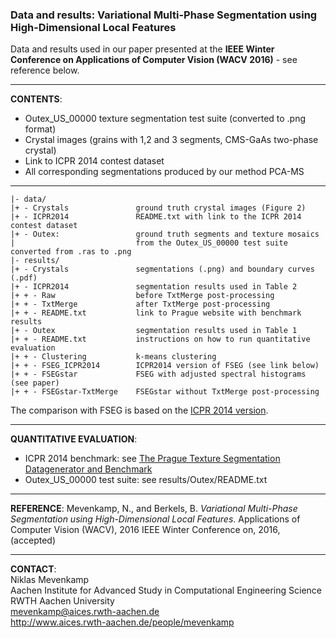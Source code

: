 ### Data and results: Variational Multi-Phase Segmentation using High-Dimensional Local Features
Data and results used in our paper presented at the **IEEE Winter Conference on Applications of Computer Vision (WACV 2016)** - see reference below.
___
**CONTENTS**:
- Outex_US_00000 texture segmentation test suite (converted to .png format)
- Crystal images (grains with 1,2 and 3 segments, CMS-GaAs two-phase crystal)
- Link to ICPR 2014 contest dataset
- All corresponding segmentations produced by our method PCA-MS
 
___
    |- data/
    |+ - Crystals               ground truth crystal images (Figure 2)
    |+ - ICPR2014               README.txt with link to the ICPR 2014 contest dataset
    |+ - Outex:                 ground truth segments and texture mosaics
    |                           from the Outex_US_00000 test suite converted from .ras to .png
    |- results/
    |+ - Crystals               segmentations (.png) and boundary curves (.pdf) 
    |+ - ICPR2014               segmentation results used in Table 2
    |+ + - Raw                  before TxtMerge post-processing
    |+ + - TxtMerge             after TxtMerge post-processing
    |+ + - README.txt           link to Prague website with benchmark results
    |+ - Outex                  segmentation results used in Table 1
    |+ + - README.txt           instructions on how to run quantitative evaluation
    |+ + - Clustering           k-means clustering
    |+ + - FSEG_ICPR2014        ICPR2014 version of FSEG (see link below)
    |+ + - FSEGstar             FSEG with adjusted spectral histograms (see paper)
    |+ + - FSEGstar-TxtMerge    FSEGstar without TxtMerge post-processing   
    
The comparison with FSEG is based on the [ICPR 2014 version](http://web.ornl.gov/~jiy/FSEG_contest.zip).
___
**QUANTITATIVE EVALUATION**:
 - ICPR 2014 benchmark: see [The Prague Texture Segmentation Datagenerator and Benchmark](http://mosaic.utia.cas.cz/index.php?act=view_res&f3=0&id=&dyn=0&vis=7&hr=1&sort=2&dir=0&f1=0&f2=-1&f4=-1&ndl=-1&nt=-2&alg=-1&ver=&bid=3)
 - Outex_US_00000 test suite: see results/Outex/README.txt

___
**REFERENCE**:
Mevenkamp, N., and Berkels, B. _Variational Multi-Phase Segmentation using High-Dimensional Local Features_. Applications of Computer Vision (WACV), 2016 IEEE Winter Conference on, 2016, (accepted)
___
**CONTACT**:<br>
Niklas Mevenkamp<br>
Aachen Institute for Advanced Study in Computational Engineering Science<br>
RWTH Aachen University<br>
mevenkamp@aices.rwth-aachen.de<br>
http://www.aices.rwth-aachen.de/people/mevenkamp

